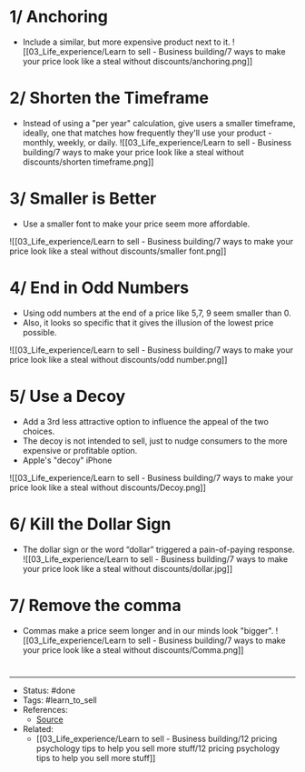 # 1/ Anchoring
- Include a similar, but more expensive product next to it.
![[03_Life_experience/Learn to sell - Business building/7 ways to make your price look like a steal without discounts/anchoring.png]]

# 2/ Shorten the Timeframe
- Instead of using a "per year" calculation, give users a smaller timeframe, ideally, one that matches how frequently they'll use your product - monthly, weekly, or daily.
![[03_Life_experience/Learn to sell - Business building/7 ways to make your price look like a steal without discounts/shorten timeframe.png]]

# 3/ Smaller is Better
- Use a smaller font to make your price seem more affordable.

![[03_Life_experience/Learn to sell - Business building/7 ways to make your price look like a steal without discounts/smaller font.png]]

# 4/ End in Odd Numbers
- Using odd numbers at the end of a price like 5,7, 9 seem smaller than 0.
- Also, it looks so specific that it gives the illusion of the lowest price possible.

![[03_Life_experience/Learn to sell - Business building/7 ways to make your price look like a steal without discounts/odd number.png]]

# 5/ Use a Decoy
- Add a 3rd less attractive option to influence the appeal of the two choices.
- The decoy is not intended to sell, just to nudge consumers to the more expensive or profitable option.
- Apple's "decoy" iPhone

![[03_Life_experience/Learn to sell - Business building/7 ways to make your price look like a steal without discounts/Decoy.png]]

# 6/ Kill the Dollar Sign
- The dollar sign or the word “dollar” triggered a pain-of-paying response.
![[03_Life_experience/Learn to sell - Business building/7 ways to make your price look like a steal without discounts/dollar.jpg]]

# 7/ Remove the comma
- Commas make a price seem longer and in our minds look "bigger".
![[03_Life_experience/Learn to sell - Business building/7 ways to make your price look like a steal without discounts/Comma.png]]

#
---
- Status: #done
- Tags: #learn_to_sell
- References:
	- [Source](https://twitter.com/samanthalcc/status/1572207263447916544)
- Related:
	- [[03_Life_experience/Learn to sell - Business building/12 pricing psychology tips to help you sell more stuff/12 pricing psychology tips to help you sell more stuff]]
